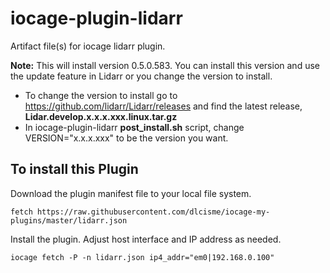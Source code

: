 # iocage-plugin-lidarr
Artifact file(s) for iocage lidarr plugin.

**Note:** This will install version 0.5.0.583.  You can install this version and use the update feature in Lidarr or you change the version to install.
* To change the version to install go to https://github.com/lidarr/Lidarr/releases and find the latest release, **Lidar.develop.x.x.x.xxx.linux.tar.gz**   
* In iocage-plugin-lidarr **post_install.sh** script, change VERSION="x.x.x.xxx" to be the version you want.

## To install this Plugin
Download the plugin manifest file to your local file system.
```
fetch https://raw.githubusercontent.com/dlcisme/iocage-my-plugins/master/lidarr.json
```
Install the plugin.  Adjust host interface and IP address as needed.  
```
iocage fetch -P -n lidarr.json ip4_addr="em0|192.168.0.100"
```
